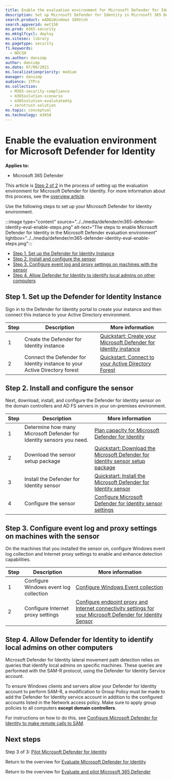 ```yaml
---
title: Enable the evaluation environment for Microsoft Defender for Identity
description: Set up Microsoft Defender for Identity in Microsoft 365 Defender trial lab or pilot environment by installing & configuring the sensor, and discovering local admins on other computers.
search.product: eADQiWindows 10XVcnh
search.appverid: met150
ms.prod: m365-security
ms.mktglfcycl: deploy
ms.sitesec: library
ms.pagetype: security
f1.keywords: 
  - NOCSH
ms.author: dansimp
author: dansimp
ms.date: 07/09/2021
ms.localizationpriority: medium
manager: dansimp
audience: ITPro
ms.collection: 
  - M365-security-compliance
  - m365solution-scenario
  - m365solution-evalutatemtp
  - zerotrust-solution
ms.topic: conceptual
ms.technology: m365d
---
```


# Enable the evaluation environment for Microsoft Defender for Identity

**Applies to:**
- Microsoft 365 Defender

This article is [Step 2 of 2](eval-defender-identity-overview.md) in the process of setting up the evaluation environment for Microsoft Defender for Identity. For more information about this process, see the [overview article](eval-defender-identity-overview.md).

Use the following steps to set up your Microsoft Defender for Identity environment. 

:::image type="content" source="../../media/defender/m365-defender-identity-eval-enable-steps.png" alt-text="The steps to enable Microsoft Defender for Identity in the Microsoft Defender evaluation environment" lightbox="../../media/defender/m365-defender-identity-eval-enable-steps.png":::

- [Step 1. Set up the Defender for Identity Instance](#step-1-set-up-the-defender-for-identity-instance)
- [Step 2. Install and configure the sensor](#step-2-install-and-configure-the-sensor)
- [Step 3. Configure event log and proxy settings on machines with the sensor](#step-3-configure-event-log-and-proxy-settings-on-machines-with-the-sensor)
- [Step 4. Allow Defender for Identity to identify local admins on other computers](#step-4-allow-defender-for-identity-to-identify-local-admins-on-other-computers)

## Step 1. Set up the Defender for Identity Instance

Sign in to the Defender for Identity portal to create your instance and then connect this instance to your Active Directory environment. 

|  Step | Description     |More information  |
|---------|---------|---------|
|1     | Create the Defender for Identity instance        | [Quickstart: Create your Microsoft Defender for Identity instance](/defender-for-identity/install-step1)        |
|2     | Connect the Defender for Identity instance to your Active Directory forest   | [Quickstart: Connect to your Active Directory Forest](/defender-for-identity/install-step2)  |

## Step 2. Install and configure the sensor

Next, download, install, and configure the Defender for Identity sensor on the domain controllers and AD FS servers in your on-premises environment.

|  Step | Description     |More information  |
|---------|---------|---------|
|1     | Determine how many Microsoft Defender for Identity sensors you need.        | [Plan capacity for Microsoft Defender for Identity](/defender-for-identity/capacity-planning)   |
|2     | Download the sensor setup package  |  [Quickstart: Download the Microsoft Defender for Identity sensor setup package](/defender-for-identity/install-step3)   |
|3     | Install the Defender for Identity sensor    |  [Quickstart: Install the Microsoft Defender for Identity sensor](/defender-for-identity/install-step4)       |
|4     | Configure the sensor       |  [Configure Microsoft Defender for Identity sensor settings ](/defender-for-identity/install-step5)   |

## Step 3. Configure event log and proxy settings on machines with the sensor

On the machines that you installed the sensor on, configure Windows event log collection and Internet proxy settings to enable and enhance detection capabilities.

|  Step | Description     |More information  |
|---------|---------|---------|
|1     | Configure Windows event log collection         | [Configure Windows Event collection](/defender-for-identity/configure-windows-event-collection)        |
|2     | Configure Internet proxy settings        | [Configure endpoint proxy and Internet connectivity settings for your Microsoft Defender for Identity Sensor](/defender-for-identity/configure-proxy)        |

## Step 4. Allow Defender for Identity to identify local admins on other computers

Microsoft Defender for Identity lateral movement path detection relies on queries that identify local admins on specific machines. These queries are performed with the SAM-R protocol, using the Defender for Identity Service account. 

To ensure Windows clients and servers allow your Defender for Identity account to perform SAM-R, a modification to Group Policy must be made to add the Defender for Identity service account in addition to the configured accounts listed in the Network access policy. Make sure to apply group policies to all computers **except domain controllers**.

For instructions on how to do this, see [Configure Microsoft Defender for Identity to make remote calls to SAM](/defender-for-identity/install-step8-samr). 

## Next steps

Step 3 of 3: [Pilot Microsoft Defender for Identity](eval-defender-identity-pilot.md)

Return to the overview for [Evaluate Microsoft Defender for Identity](eval-defender-identity-overview.md)

Return to the overview for [Evaluate and pilot Microsoft 365 Defender](eval-overview.md)
